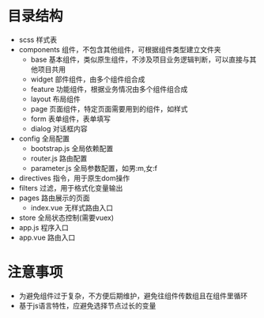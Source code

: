 # 目录结构

- scss 样式表
- components 组件，不包含其他组件，可根据组件类型建立文件夹
    - base 基本组件，类似原生组件，不涉及项目业务逻辑判断，可以直接与其他项目共用
    - widget 部件组件，由多个组件组合成
    - feature 功能组件，根据业务情况由多个组件组合成
    - layout 布局组件
    - page 页面组件，特定页面需要用到的组件，如样式
    - form 表单组件，表单填写
    - dialog 对话框内容
- config 全局配置
    - bootstrap.js 全局依赖配置
    - router.js 路由配置
    - parameter.js 全局参数配置，如男:m,女:f
- directives 指令，用于原生dom操作
- filters 过滤，用于格式化变量输出
- pages 路由展示的页面
    - index.vue 无样式路由入口
- store 全局状态控制(需要vuex)
- app.js 程序入口
- app.vue 路由入口


# 注意事项

- 为避免组件过于复杂，不方便后期维护，避免往组件传数组且在组件里循环
- 基于js语言特性，应避免选择节点过长的变量
